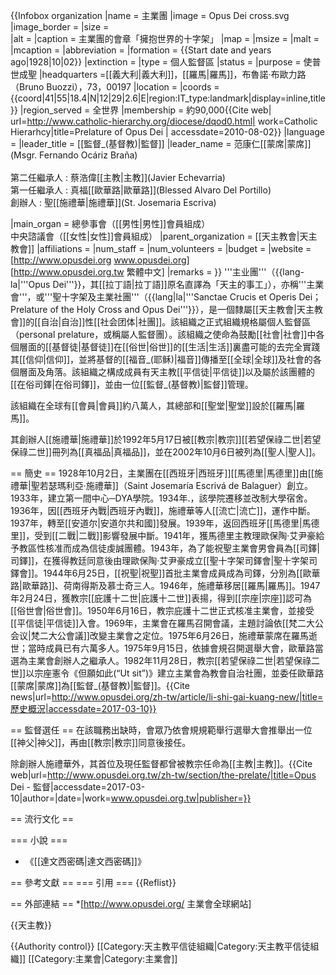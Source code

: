 {{Infobox organization
|name           = 主業團
|image          = Opus Dei cross.svg
|image_border   =
|size           =  
|alt            =
|caption        = 主業團的會章「擁抱世界的十字架」
|map            =
|msize          =
|malt           =
|mcaption       =
|abbreviation   =
|formation      = {{Start date and years ago|1928|10|02}}
|extinction     =
|type           = 個人監督區
|status         =
|purpose        = 使普世成聖
|headquarters   =[[義大利|義大利]]，[[羅馬|羅馬]]，布魯諾·布歐力路（Bruno Buozzi），73，00197 
|location       =
|coords         = {{coord|41|55|18.4|N|12|29|2.6|E|region:IT_type:landmark|display=inline,title}}
|region_served  = 全世界
|membership     = 約90,000<ref name=CH>{{Cite web| url=http://www.catholic-hierarchy.org/diocese/dqod0.html| work=Catholic Hierarhcy|title=Prelature of Opus Dei | accessdate=2010-08-02}}</ref>
|language       =
|leader_title   = [[監督_(基督教)|監督]]
|leader_name    = 范康仁[[蒙席|蒙席]](Msgr. Fernando Ocáriz Braña)
<br /><br />第二任繼承人 : 蔡浩偉[[主教|主教]](Javier Echevarria)
<br />第一任繼承人 : 真福[[歐華路|歐華路]](Blessed Alvaro Del Portillo)
<br />創辦人 : 聖[[施禮華|施禮華]](St. Josemaria Escriva)

|main_organ     = 總參事會（[[男性|男性]]會員組成）<br>中央諮議會（[[女性|女性]]會員組成）
|parent_organization = [[天主教會|天主教會]]
|affiliations   =
|num_staff      =
|num_volunteers =
|budget         =
|website        = [http://www.opusdei.org www.opusdei.org]<br>[http://www.opusdei.org.tw 繁體中文]
|remarks        =
}}
'''主业團'''（{{lang-la|'''Opus Dei'''}}，其[[拉丁語|拉丁語]]原名直譯為「天主的事工」），亦稱'''主業會'''，或'''聖十字架及主業社團'''（{{lang|la|'''Sanctae Crucis et Operis Dei； Prelature of the Holy Cross and Opus Dei'''}}），是一個隸屬[[天主教會|天主教會]]的[[自治|自治]]性[[社会团体|社團]]。該組織之正式組織規格屬個人監督區（personal prelature，或稱屬人監督團）。該組織之使命為鼓勵[[社會|社會]]中各個層面的[[基督徒|基督徒]]在[[俗世|俗世]]的[[生活|生活]]裏盡可能的去完全實踐其[[信仰|信仰]]，並將基督的[[福音_(耶稣)|福音]]傳播至[[全球|全球]]及社會的各個層面及角落。該組織之構成成員有天主教[[平信徒|平信徒]]以及屬於該團體的[[在俗司鐸|在俗司鐸]]，並由一位[[監督_(基督教)|監督]]管理。

該組織在全球有[[會員|會員]]約八萬人，其總部和[[聖堂|聖堂]]設於[[羅馬|羅馬]]。

其創辦人[[施禮華|施禮華]]於1992年5月17日被[[教宗|教宗]][[若望保祿二世|若望保祿二世]]冊列為[[真福品|真福品]]，並在2002年10月6日被列為[[聖人|聖人]]。

== 簡史 ==
1928年10月2日，主業團在[[西班牙|西班牙]][[馬德里|馬德里]]由[[施禮華|聖若瑟瑪利亞·施禮華]]（Saint Josemaría Escrivá de Balaguer）創立。1933年，建立第一間中心─DYA學院。1934年.，該學院遷移並改制大學宿舍。1936年，因[[西班牙內戰|西班牙內戰]]，施禮華等人[[流亡|流亡]]，運作中斷。1937年，轉至[[安道尔|安道尔共和國]]發展。1939年，返回西班牙[[馬德里|馬德里]]，受到[[二戰|二戰]]影響發展中斷。1941年，獲馬德里主教理歐保陶‧艾尹豪給予教區性核准而成為信徒虔誠團體。1943年，為了能祝聖主業會男會員為[[司鐸|司鐸]]，在獲得教廷同意後由理歐保陶‧艾尹豪成立[[聖十字架司鐸會|聖十字架司鐸會]]。1944年6月25日，[[祝聖|祝聖]]首批主業會成員成為司鐸，分別為[[歐華路|歐華路]]、荷南得斯及慕士奇三人。1946年，施禮華移居[[羅馬|羅馬]]。1947年2月24日，獲教宗[[庇護十二世|庇護十二世]]表揚，得到[[宗座|宗座]]認可為[[俗世會|俗世會]]。1950年6月16日，教宗庇護十二世正式核准主業會，並接受[[平信徒|平信徒]]入會。1969年，主業會在羅馬召開會議，主題討論依[[梵二大公会议|梵二大公會議]]改變主業會之定位。1975年6月26日，施禮華蒙席在羅馬逝世；當時成員已有六萬多人。1975年9月15日，依據會規召開選舉大會，歐華路當選為主業會創辦人之繼承人。1982年11月28日，教宗[[若望保祿二世|若望保祿二世]]以宗座憲令《但願如此(“Ut sit”)》建立主業會為教會自治社團，並委任歐華路[[蒙席|蒙席]]為[[監督_(基督教)|監督]]。<ref>{{Cite news|url=http://www.opusdei.org/zh-tw/article/li-shi-gai-kuang-new/|title=歷史概況|accessdate=2017-03-10}}</ref>

== 監督選任 ==
在該職務出缺時，會眾乃依會規規範舉行選舉大會推舉出一位[[神父|神父]]，再由[[教宗|教宗]]同意後接任。

除創辦人施禮華外，其首位及現任監督都曾被教宗任命為[[主教|主教]]。<ref>{{Cite web|url=http://www.opusdei.org.tw/zh-tw/section/the-prelate/|title=Opus Dei - 監督|accessdate=2017-03-10|author=|date=|work=www.opusdei.org.tw|publisher=}}</ref>

== 流行文化 ==

=== 小說 ===
* 《[[達文西密碼|達文西密碼]]》

== 參考文獻 ==
=== 引用 ===
{{Reflist}}

== 外部連結 ==
*[http://www.opusdei.org/ 主業會全球網站]

{{天主教}}

{{Authority control}}
[[Category:天主教平信徒組織|Category:天主教平信徒組織]]
[[Category:主業會|Category:主業會]]